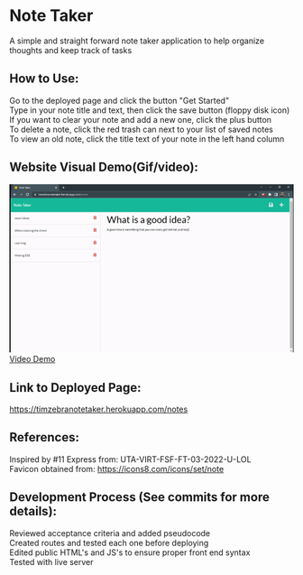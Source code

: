 # Note Taker
A simple and straight forward note taker application to help organize thoughts and keep track of tasks

## How to Use:
Go to the deployed page and click the button "Get Started" <br />
Type in your note title and text, then click the save button (floppy disk icon) <br />
If you want to clear your note and add a new one, click the plus button <br />
To delete a note, click the red trash can next to your list of saved notes <br />
To view an old note, click the title text of your note in the left hand column 

## Website Visual Demo(Gif/video):
![Banner](./demos/demo_noteTakerGIF.gif) <br />
<a href="https://drive.google.com/file/d/19yN05NFVuOfHygIOOkLUGMSX2VOViR-p/view">Video Demo</a>

## Link to Deployed Page:
https://timzebranotetaker.herokuapp.com/notes

## References:
Inspired by #11 Express from: UTA-VIRT-FSF-FT-03-2022-U-LOL <br />
Favicon obtained from: https://icons8.com/icons/set/note

## Development Process (See commits for more details):
Reviewed acceptance criteria and added pseudocode <br />
Created routes and tested each one before deploying <br />
Edited public HTML's and JS's to ensure proper front end syntax <br />
Tested with live server <br />